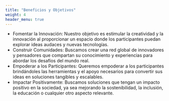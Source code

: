 ```yaml
---
title: "Beneficios y Objetivos"
weight: 4
header_menu: true
---
```

* Fomentar la Innovación: Nuestro objetivo es estimular la creatividad y la innovación al proporcionar un espacio donde los participantes puedan explorar ideas audaces y nuevas tecnologías.
* Construir Comunidades: Buscamos crear una red global de innovadores y pensadores que compartan su conocimiento y experiencias para abordar los desafíos del mundo real.
* Empoderar a los Participantes: Queremos empoderar a los participantes brindándoles las herramientas y el apoyo necesarios para convertir sus ideas en soluciones tangibles y escalables. 
* Impactar Positivamente: Buscamos soluciones que tengan un impacto positivo en la sociedad, ya sea mejorando la sostenibilidad, la inclusión, la educación o cualquier otro aspecto relevante.